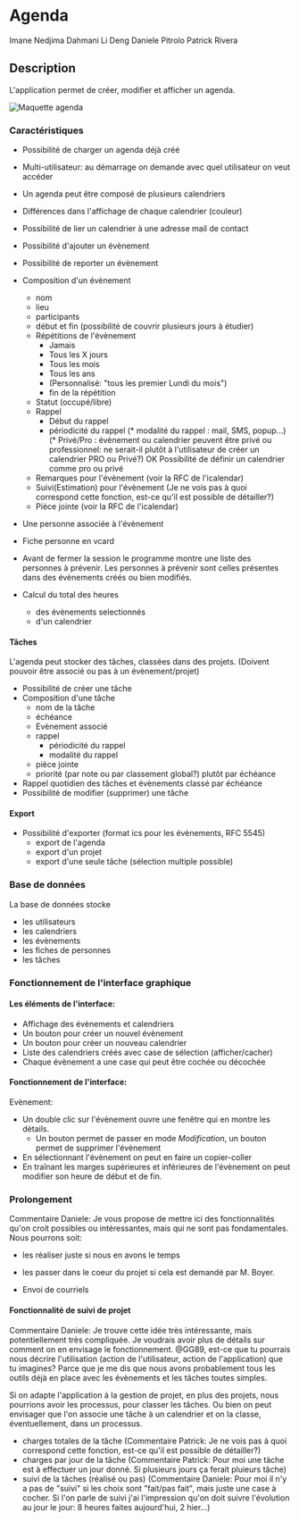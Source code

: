 # Agenda

Imane Nedjima Dahmani
Li Deng
Daniele Pitrolo
Patrick Rivera

## Description

L'application permet de créer, modifier et afficher un agenda.

![Maquette agenda](agenda.png)

### Caractéristiques

* Possibilité de charger un agenda déjà créé
* Multi-utilisateur: au démarrage on demande avec quel utilisateur on veut accéder
* Un agenda peut être composé de plusieurs calendriers
* Différences dans l'affichage de chaque calendrier (couleur)
* Possibilité de lier un calendrier à une adresse mail de contact
* Possibilité d'ajouter un évènement
* Possibilité de reporter un évènement
* Composition d'un évènement
   * nom
   * lieu
   * participants
   * début et fin (possibilité de couvrir plusieurs jours à étudier)
   * Répétitions de l'évènement
      * Jamais
      * Tous les X jours
      * Tous les mois
      * Tous les ans
      * (Personnalisé: "tous les premier Lundi du mois")
      * fin de la répétition
   * Statut (occupé/libre)
   * Rappel
      * Début du rappel
      * périodicité du rappel
      (* modalité du rappel : mail, SMS, popup...)
   (* Privé/Pro : évènement ou calendrier peuvent être privé ou professionnel: ne serait-il plutôt à l'utilisateur de créer un calendrier PRO ou Privé?)
		OK Possibilité de définir un calendrier comme pro ou privé
   * Remarques pour l'évènement (voir la RFC de l'icalendar)
   * Suivi(Estimation) pour l'évènement (Je ne vois pas à quoi correspond cette fonction, est-ce qu'il est possible de détailler?)
   * Pièce jointe (voir la RFC de l'icalendar)

* Une personne associée à l'évènement
 * Fiche personne en vcard
 * Avant de fermer la session le programme montre une liste des personnes à prévenir. Les personnes à prévenir sont celles présentes dans des évènements créés ou bien modifiés.
* Calcul du total des heures
  * des évènements selectionnés
  * d'un calendrier

#### Tâches

L'agenda peut stocker des tâches, classées dans des projets. (Doivent pouvoir être associé ou pas à un évènement/projet)

* Possibilité de créer une tâche
* Composition d'une tâche
  * nom de la tâche
  * échéance
  * Evènement associé
  * rappel
    * périodicité du rappel
    * modalité du rappel
  * pièce jointe
  * priorité (par note ou par classement global?) plutôt par échéance
* Rappel quotidien des tâches et évènements classé par échéance
* Possibilité de modifier (supprimer) une tâche

#### Export

* Possibilité d'exporter (format ics pour les évènements, RFC 5545)
    * export de l'agenda
    * export d'un projet
    * export d'une seule tâche (sélection multiple possible)

### Base de données

La base de données stocke

* les utilisateurs
* les calendriers
* les évènements
* les fiches de personnes
* les tâches

### Fonctionnement de l'interface graphique

#### Les éléments de l'interface:

* Affichage des évènements et calendriers
* Un bouton pour créer un nouvel évènement
* Un bouton pour créer un nouveau calendrier
* Liste des calendriers créés avec case de sélection (afficher/cacher)
* Chaque évènement a une case qui peut être cochée ou décochée

#### Fonctionnement de l'interface:

Evènement:

* Un double clic sur l'évènement ouvre une fenêtre qui en montre les détails.
  * Un bouton permet de passer en mode *Modification*, un bouton permet de supprimer l'évènement
* En sélectionnant l'évènement on peut en faire un copier-coller
* En traînant les marges supérieures et inférieures de l'évènement on peut modifier son heure de début et de fin.


### Prolongement

Commentaire Daniele:
Je vous propose de mettre ici des fonctionnalités qu'on croit possibles ou intéressantes, mais qui ne sont pas fondamentales. Nous pourrons soit:

* les réaliser juste si nous en avons le temps
* les passer dans le coeur du projet si cela est demandé par M. Boyer.

* Envoi de courriels

#### Fonctionnalité de suivi de projet

Commentaire Daniele: Je trouve cette idée très intéressante, mais potentiellement très compliquée. Je voudrais avoir plus de détails sur comment on en envisage le fonctionnement. @GG89, est-ce que tu pourrais nous décrire l'utilisation (action de l'utilisateur, action de l'application) que tu imagines? Parce que je me dis que nous avons probablement tous les outils déjà en place avec les évènements et les tâches toutes simples.

Si on adapte l'application à la gestion de projet, en plus des projets, nous pourrions avoir les processus, pour classer les tâches. Ou bien on peut envisager que l'on associe une tâche à un calendrier et on la classe, éventuellement, dans un processus.


* charges totales de la tâche
  (Commentaire Patrick: Je ne vois pas à quoi correspond cette fonction, est-ce qu'il est possible de détailler?)
* charges par jour de la tâche
  (Commentaire Patrick: Pour moi une täche est à effectuer un jour donné. Si plusieurs jours ça ferait pluieurs tâche)
* suivi de la tâches (réalisé ou pas)
  (Commentaire Daniele: Pour moi il n'y a pas de "suivi" si les choix sont "fait/pas fait", mais juste une case à cocher. Si l'on parle de suivi j'ai l'impression qu'on doit suivre l'évolution au jour le jour: 8 heures faites aujourd'hui, 2 hier...)
